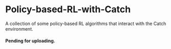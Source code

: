 # Policy-based-RL-with-Catch
A collection of some policy-based RL algorithms that interact with the Catch environment.

#### Pending for uploading.

